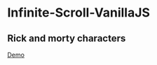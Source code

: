 # Infinite-Scroll-VanillaJS
## Rick and morty characters

[Demo](https://jpkitro.github.io/Infinite-Scroll-VanillaJS/)
